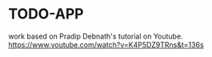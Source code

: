 # TODO-APP

work based on Pradip Debnath's tutorial on Youtube.
https://www.youtube.com/watch?v=K4P5DZ9TRns&t=136s

